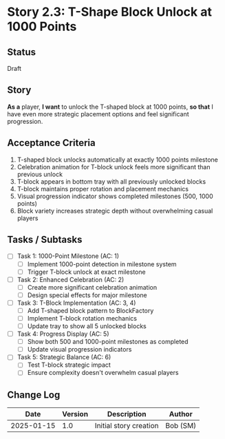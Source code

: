 # Story 2.3: T-Shape Block Unlock at 1000 Points

## Status
Draft

## Story
**As a** player,
**I want** to unlock the T-shaped block at 1000 points,
**so that** I have even more strategic placement options and feel significant progression.

## Acceptance Criteria
1. T-shaped block unlocks automatically at exactly 1000 points milestone
2. Celebration animation for T-block unlock feels more significant than previous unlock
3. T-block appears in bottom tray with all previously unlocked blocks
4. T-block maintains proper rotation and placement mechanics
5. Visual progression indicator shows completed milestones (500, 1000 points)
6. Block variety increases strategic depth without overwhelming casual players

## Tasks / Subtasks
- [ ] Task 1: 1000-Point Milestone (AC: 1)
  - [ ] Implement 1000-point detection in milestone system
  - [ ] Trigger T-block unlock at exact milestone
- [ ] Task 2: Enhanced Celebration (AC: 2)
  - [ ] Create more significant celebration animation
  - [ ] Design special effects for major milestone
- [ ] Task 3: T-Block Implementation (AC: 3, 4)
  - [ ] Add T-shaped block pattern to BlockFactory
  - [ ] Implement T-block rotation mechanics
  - [ ] Update tray to show all 5 unlocked blocks
- [ ] Task 4: Progress Display (AC: 5)
  - [ ] Show both 500 and 1000-point milestones as completed
  - [ ] Update visual progression indicators
- [ ] Task 5: Strategic Balance (AC: 6)
  - [ ] Test T-block strategic impact
  - [ ] Ensure complexity doesn't overwhelm casual players

## Change Log
| Date | Version | Description | Author |
|------|---------|-------------|---------|
| 2025-01-15 | 1.0 | Initial story creation | Bob (SM) |